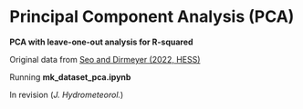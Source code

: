 # Principal Component Analysis (PCA)

**PCA with leave-one-out analysis for R-squared**

Original data from [Seo and Dirmeyer (2022, HESS)](https://github.com/ekseo/Diurnal_LA_coupling)

Running **mk_dataset_pca.ipynb**


In revision (_J. Hydrometeorol._) 
